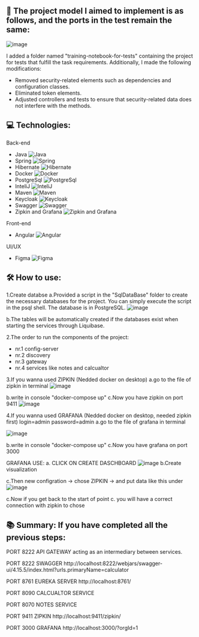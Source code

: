 
## **🚀 The project model I aimed to implement is as follows, and the ports in the test remain the same:**
![image](https://github.com/softwarehutpl/java-is-23-mr/assets/98847639/b334bb03-0166-4de2-a15e-dab975d6e9d6)

I added a folder named "training-notebook-for-tests" containing the project for tests that fulfill the task requirements. Additionally, I made the following modifications:
* Removed security-related elements such as dependencies and configuration classes.
* Eliminated token elements.
* Adjusted controllers and tests to ensure that security-related data does not interfere with the methods.

## **💻 Technologies:**
Back-end
* Java ![Java](https://img.shields.io/badge/-Java-007396?style=flat-square&logo=java&logoColor=white)
* Spring ![Spring](https://img.shields.io/badge/-Spring-6DB33F?style=flat-square&logo=spring&logoColor=white)
* Hibernate ![Hibernate](https://img.shields.io/badge/-Hibernate-59666C?style=flat-square&logo=hibernate&logoColor=white)
* Docker ![Docker](https://img.shields.io/badge/-Docker-2496ED?style=flat-square&logo=docker&logoColor=white)
* PostgreSql ![PostgreSql](https://img.shields.io/badge/-PostgreSQL-4169E1?style=flat-square&logo=postgresql&logoColor=white)
* InteliJ ![InteliJ](https://img.shields.io/badge/-IntelliJ%20IDEA-000000?style=flat-square&logo=intellij-idea&logoColor=white)
* Maven ![Maven](https://img.shields.io/badge/-Maven-C71A36?style=flat-square&logo=apache-maven&logoColor=white)
* Keycloak ![Keycloak](https://img.shields.io/badge/-Keycloak-005571?style=flat-square&logo=keycloak&logoColor=white)
* Swagger ![Swagger](https://img.shields.io/badge/-Swagger-85EA2D?style=flat-square&logo=swagger&logoColor=black)
* Zipkin and Grafana ![Zipkin and Grafana](https://img.shields.io/badge/-Zipkin%20%26%20Grafana-FFCA28?style=flat-square&logo=grafana&logoColor=black)

Front-end
* Angular ![Angular](https://img.shields.io/badge/-Angular-DD0031?style=flat-square&logo=angular&logoColor=white)

UI/UX
* Figma ![Figma](https://img.shields.io/badge/-Figma-F24E1E?style=flat-square&logo=figma&logoColor=white)


## **🛠️ How to use:**

1.Create databse 
a.Provided a script in the "SqlDataBase" folder to create the necessary databases for the project. You can simply execute the script in the psql shell. The database is in PostgreSQL.
![image](https://github.com/softwarehutpl/java-is-23-mr/assets/98847639/36fe8b3e-c5b7-438b-bd67-11645ede6e1a)

b.The tables will be automatically created if the databases exist when starting the services through Liquibase.

2.The order to run the components of the project:
* nr.1 config-server
* nr.2 discovery
* nr.3 gateway
* nr.4 services like notes and calcualtor

3.If you wanna used ZIPKIN (Nedded docker on desktop)
a.go to the file of zipkin in terminal
![image](https://github.com/softwarehutpl/java-is-23-mr/assets/98847639/08077622-f2ac-4aee-8bfb-7c60d47128b8)

b.write in console "docker-compose up"
c.Now you have zipkin on port 9411
![image](https://github.com/softwarehutpl/java-is-23-mr/assets/98847639/3a89ded1-9d21-4a3c-8ac5-b60aa0c50a37)


4.If you wanna used GRAFANA (Nedded docker on desktop, needed zipkin first) login=admin password=admin
a.go to the file of grafana in terminal

![image](https://github.com/softwarehutpl/java-is-23-mr/assets/98847639/2c61f517-57d2-4b28-b4b9-cb40d2f6ebaf)

b.write in console "docker-compose up"
c.Now you have grafana on port 3000

GRAFANA USE:
a. CLICK ON CREATE DASCHBOARD
![image](https://github.com/softwarehutpl/java-is-23-mr/assets/98847639/ec20f66d-8687-462b-91e9-3d6d0974fde8)
b.Create visualization

c.Then new configration -> chose ZIPKIN -> and put data like this under 
![image](https://github.com/softwarehutpl/java-is-23-mr/assets/98847639/776acafb-1b5b-44da-a651-625f5765f38e)

c.Now if you get back to the start of point c. you will have a correct connection with zipkin to chose 





## **📚 Summary: If you have completed all the previous steps:**

PORT 8222 API GATEWAY acting as an intermediary between services.

PORT 8222 SWAGGER  http://localhost:8222/webjars/swagger-ui/4.15.5/index.html?urls.primaryName=calculator

PORT 8761 EUREKA SERVER http://localhost:8761/

PORT 8090 CALCUALTOR SERVICE

PORT 8070 NOTES SERVICE

PORT 9411 ZIPKIN  http://localhost:9411/zipkin/

PORT 3000 GRAFANA http://localhost:3000/?orgId=1

